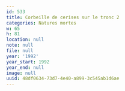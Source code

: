 ```yaml
---
id: 533
title: Corbeille de cerises sur le tronc 2
categories: Natures mortes
w: 65
h: 81
location: null
note: null
file: null
year: '1992'
year_start: 1992
year_end: null
image: null
uuid: 48df0634-73d7-4e40-a899-3c545ab1d6ae
---
```


